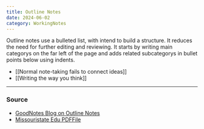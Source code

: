 ```yaml
---
title: Outline Notes
date: 2024-06-02
category: WorkingNotes
---
```

Outline notes use a bulleted list, with intend to build a structure. It reduces the need for further editing and reviewing. It starts by writing main categorys on the far left of the page and adds related subcategorys in bullet points below using indents.
- [[Normal note-taking fails to connect ideas]]
- [[Writing the way you think]]

--- 
### Source
- [GoodNotes Blog on Outline Notes](https://medium.goodnotes.com/how-the-outline-note-taking-method-works-f0808ea2cbfa)
- [Missouristate Edu PDFFile](https://www.missouristate.edu/assets/busadv/p.24.pdf)